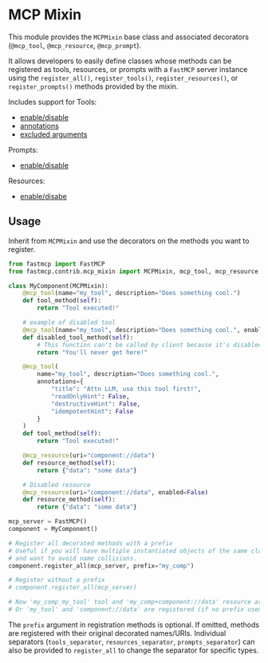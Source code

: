 # MCP Mixin

This module provides the `MCPMixin` base class and associated decorators (`@mcp_tool`, `@mcp_resource`, `@mcp_prompt`).

It allows developers to easily define classes whose methods can be registered as tools, resources, or prompts with a `FastMCP` server instance using the `register_all()`, `register_tools()`, `register_resources()`, or `register_prompts()` methods provided by the mixin.

Includes support for
Tools:
* [enable/disable](https://gofastmcp.com/servers/tools#disabling-tools)
* [annotations](https://gofastmcp.com/servers/tools#annotations-2)
* [excluded arguments](https://gofastmcp.com/servers/tools#excluding-arguments)

Prompts:
* [enable/disable](https://gofastmcp.com/servers/prompts#disabling-prompts)

Resources:
* [enable/disabe](https://gofastmcp.com/servers/resources#disabling-resources)
  
## Usage

Inherit from `MCPMixin` and use the decorators on the methods you want to register.

```python
from fastmcp import FastMCP
from fastmcp.contrib.mcp_mixin import MCPMixin, mcp_tool, mcp_resource

class MyComponent(MCPMixin):
    @mcp_tool(name="my_tool", description="Does something cool.")
    def tool_method(self):
        return "Tool executed!"

    # example of disabled tool
    @mcp_tool(name="my_tool", description="Does something cool.", enabled=False)
    def disabled_tool_method(self):
        # This function can't be called by client because it's disabled
        return "You'll never get here!"

    @mcp_tool(
        name="my_tool", description="Does something cool.",
        annotations={
            "title": "Attn LLM, use this tool first!",
            "readOnlyHint": False,
            "destructiveHint": False,
            "idempotentHint": False
        }
    )
    def tool_method(self):
        return "Tool executed!"

    @mcp_resource(uri="component://data")
    def resource_method(self):
        return {"data": "some data"}

    # Disabled resource
    @mcp_resource(uri="component://data", enabled=False)
    def resource_method(self):
        return {"data": "some data"}

mcp_server = FastMCP()
component = MyComponent()

# Register all decorated methods with a prefix
# Useful if you will have multiple instantiated objects of the same class
# and want to avoid name collisions.
component.register_all(mcp_server, prefix="my_comp") 

# Register without a prefix
# component.register_all(mcp_server) 

# Now 'my_comp_my_tool' tool and 'my_comp+component://data' resource are registered (if prefix used)
# Or 'my_tool' and 'component://data' are registered (if no prefix used)
```

The `prefix` argument in registration methods is optional. If omitted, methods are registered with their original decorated names/URIs. Individual separators (`tools_separator`, `resources_separator`, `prompts_separator`) can also be provided to `register_all` to change the separator for specific types.
